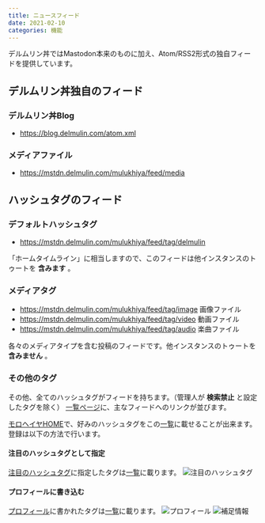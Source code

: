 ```yaml
---
title: ニュースフィード
date: 2021-02-10
categories: 機能
---
```


デルムリン丼ではMastodon本来のものに加え、Atom/RSS2形式の独自フィードを提供しています。

## デルムリン丼独自のフィード

### デルムリン丼Blog
- https://blog.delmulin.com/atom.xml

### メディアファイル
- https://mstdn.delmulin.com/mulukhiya/feed/media

## ハッシュタグのフィード

### デフォルトハッシュタグ
- https://mstdn.delmulin.com/mulukhiya/feed/tag/delmulin

「ホームタイムライン」に相当しますので、このフィードは他インスタンスのトゥートを __含みます__ 。

### メディアタグ
- https://mstdn.delmulin.com/mulukhiya/feed/tag/image 画像ファイル
- https://mstdn.delmulin.com/mulukhiya/feed/tag/video 動画ファイル
- https://mstdn.delmulin.com/mulukhiya/feed/tag/audio 楽曲ファイル

各々のメディアタイプを含む投稿のフィードです。他インスタンスのトゥートを __含みません__ 。

### その他のタグ
その他、全てのハッシュタグがフィードを持ちます。（管理人が __検索禁止__ と設定したタグを除く）
[一覧ページ](https://mstdn.delmulin.com/mulukhiya/app/feed)に、主なフィードへのリンクが並びます。

[モロヘイヤHOME](https://mstdn.delmulin.com/mulukhiya)で、好みのハッシュタグをこの[一覧](https://mstdn.delmulin.com/mulukhiya/app/feed)に載せることが出来ます。
登録は以下の方法で行います。

#### 注目のハッシュタグとして指定
[注目のハッシュタグ](https://mstdn.delmulin.com/settings/featured_tags)に指定したタグは[一覧](https://mstdn.delmulin.com/mulukhiya/app/feed)に載ります。
![注目のハッシュタグ](featured_tags.png)

#### プロフィールに書き込む
[プロフィール](https://mstdn.delmulin.com/settings/profile)に書かれたタグは[一覧](https://mstdn.delmulin.com/mulukhiya/app/feed)に載ります。
![プロフィール](bio.png)
![補足情報](fields.png)
